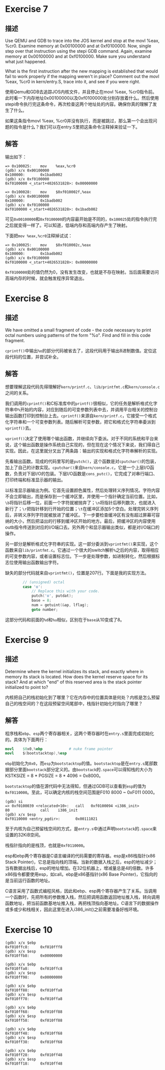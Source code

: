 # Exercise 7

## 描述

Use QEMU and GDB to trace into the JOS kernel and stop at the movl %eax, %cr0. Examine memory at 0x00100000 and at 0xf0100000. Now, single step over that instruction using the stepi GDB command. Again, examine memory at 0x00100000 and at 0xf0100000. Make sure you understand what just happened.

What is the first instruction after the new mapping is established that would fail to work properly if the mapping weren't in place? Comment out the movl %eax, %cr0 in kern/entry.S, trace into it, and see if you were right.

使用Qemu和GDB去追踪JOS内核文件，并且停止在movl %eax, %cr0指令前。此时看一下内存地址0x00100000以及0xf0100000处分别存放着什么。然后使用stepi命令执行完这条命令，再次检查这两个地址处的内容。确保你真的理解了发生了什么。

如果这条指令movl %eax, %cr0并没有执行，而是被跳过，那么第一个会出现问题的指令是什么？我们可以在entry.S里把这条命令注释掉来验证一下。

## 解答

输出如下：

```
=> 0x100025:    mov    %eax,%cr0
(gdb) x/x 0x00100000
0x100000:       0x1badb002
(gdb) x/x 0xf0100000
0xf0100000 <_start+4026531828>: 0x00000000

=> 0x100028:    mov    $0xf010002f,%eax
(gdb) x/x 0x00100000
0x100000:       0x1badb002
(gdb) x/x 0xf0100000
0xf0100000 <_start+4026531828>: 0x1badb002
```
可见`0x00100000`和`0xf0100000`的内容最开始是不同的，`0x100025`处的指令执行完之后就变得一样了。可以知道，低端内存和高端内存产生了映射。

下面把`mov %eax,%cr0`注释掉试试：

```
=> 0x100025:    mov    $0xf010002c,%eax
(gdb) x/x 0x00100000
0x100000:       0x1badb002
(gdb) x/x 0xf0100000
0xf0100000 <_start+4026531828>: 0x00000000
```

`0xf0100000`处的值仍然为0，没有发生改变，也就是不存在映射。当后面需要访问高端内存的时候，就会触发程序异常退出。

# Exercise 8

## 描述

We have omitted a small fragment of code - the code necessary to print octal numbers using patterns of the form "%o". Find and fill in this code fragment.

`cprintf()`中输出`%o`的部分代码被省去了，这段代码用于输出8进制数值。定位这段代码的位置，并尝试补全。

## 解答

想要理解这段代码先得理解好`kern/printf.c`、`lib/printfmt.c`和`kern/console.c`之间的关系。

我们调用的`cprintf()`和C标准库中的`printf()`很相似，它的任务是解析格式化字符串中`%`开始的内容，对应到随后的可变参数列表中去，并调用平台相关的控制台输出函数打印到控制台上去。`cprintf()`来源自`kern/printf.c`，它接受一个格式化字符串和一个可变参数列表。随后解析可变参数，把它和格式化字符串委派到`vprintf()`去。

`vprintf()`决定了使用哪个输出函数，并继续向下委派。对于不同的系统和平台来说，这个输出函数是操作系统自己实现的，但在现在这个情况下来说，我们得自己实现。因此，在这里就分叉出了两条路：输出的实现和格式化字符串解析的实现。

先看输出函数。现成的代码里写的是`putch()`，这个函数是对`cputchar()`的包装，加上了自己的计数实现。`cputchar()`来自`kern/console.c`，它是一个上层I/O函数，负责对下层I/O的包装。下层I/O函数是`cons_putc()`，它完成了对串行端口、打印终端和标准显示器的输出。

以标准显示器输出为例。它首先设置颜色属性，然后处理转义序列情况。字符内容不会立即输出，而是保存到一个缓冲区里，并使用一个指针确定当前位置。比如，`\b`将指针后移一位，前面一个字符就被抛弃了；`\n`将指针后移列数次，也就进入新行了；`\r`把指针移到行开始的位置；`\t`在缓冲区添加5个空白。处理完转义序列后，非转义序列字符就被放进了缓冲区。下一步要检查缓冲区有没有超过屏幕可容纳的大小，然后把溢出的行移到缓冲区开始的地方。最后，把缓冲区的内容使用outb指令传送到对应的I/O端口去。另外两个和显示器输出类似，都是对I/O端口的操作。

另一部分是解析格式化字符串的实现。这一部分委派到`vprintfmt()`来实现，这个函数来自`lib/printfmt.c`。它通过一个很大的switch解析`%`之后的内容，取得相应的可变参数内容，或者设置标志位。下一步是处理参数，如进制转化，然后根据标志位使用输出函数输出字符。

缺失的部分代码就来自`vprintfmt()`，位置是207行。下面是我的实现方法。

```c
        // (unsigned) octal
        case 'o':
            // Replace this with your code.
            putch('o', putdat);
            base = 8;
            num = getuint(&ap, lflag);
            goto number;
```

这部分代码和前面的`%d`和`%u`相似，区别在于`base`从10变成了8。

# Exercise 9

## 描述

Determine where the kernel initializes its stack, and exactly where in memory its stack is located. How does the kernel reserve space for its stack? And at which "end" of this reserved area is the stack pointer initialized to point to?

内核把自己的栈初始化到了哪里？它在内存中的位置具体是何处？内核是怎么预留自己的栈空间的？在这段预留空间尾部中，栈指针初始化时指向了哪里？

## 解答

程序栈和`ebp`、`esp`两个寄存器相关，这两个寄存器时在`entry.s`里面完成初始化的。具体为下面两行：

```s
movl    $0x0,%ebp            # nuke frame pointer
movl    $(bootstacktop),%esp
```

`ebp`初始化为`0x0`，而`esp`为`bootstacktop`的值。`bootstacktop`是在`entry.s`尾部数据部分里面`bootstack`部分定义的。由`bootstack`的`.space`可以得知栈的大小为KSTKSIZE = 8 * PGSIZE = 8 * 4096 = 0x8000。

`bootstacktop`的值在源代码中无法得知，但通过GDB可以查看到`esp`的值为`0xf0110000`。至此，可以确定内核的栈空间范围是F010 8000 ~ 0xF011 0000。

```
(gdb) si
=> 0xf0100039 <relocated+10>:   call   0xf0100094 <i386_init>
80              call    i386_init
(gdb) x/x $esp
0xf0110000 <entry_pgdir>:       0x00111021
```

至于内核为自己预留栈空间的方式，是`entry.s`中通过声明`bootstack`的`.space`来设置的32KiB空间。

栈指针指向的是栈顶，也就是`0xf0110000`。

esp和ebp两个寄存器是C语言编译的代码需要的寄存器。esp是x86栈指针(x86 Stack Pointer)，它总是指向栈的顶端。当新的数据入栈之后，esp的地址减少；当有数据出栈后，esp的地址增加。在32位机器上，增减量总是4的倍数。许多x86指令都要使用esp，如call。ebp是x86基指针(x86 Base Pointer)，它指向的是当前运行函数的地址。

C语言采用了函数式编程风格，因此和ebp、esp两个寄存器产生了关系。当调用一个函数时，先把所有的参数推入栈，然后把调用函数返回地址推入栈，转向调用函数地址，把当前函数基地址推入栈，再把栈顶指向基地址。C语言下的数据操作或多或少和栈相关，因此这里在进入i386_init()之前需要准备好栈环境。

# Exercise 10

```
(gdb) x/x $ebp
0xf010ffc8:     0xf010fff8
(gdb) x/x $esp
0xf010ffb8:     0x00000000

(gdb) x/x $ebp
0xf010ffa8:     0xf010ffc8
(gdb) x/x $esp
0xf010ff98:     0x00000000

(gdb) x/x $ebp
0xf010ff88:     0xf010ffa8
(gdb) x/x $esp
0xf010ff78:     0xf010ffa8

(gdb) x/x $ebp
0xf010ff68:     0xf010ff88
(gdb) x/x $esp
0xf010ff58:     0xf010ff88

(gdb) x/x $ebp
0xf010ff48:     0xf010ff68
(gdb) x/x $esp
0xf010ff38:     0xf010ff68

(gdb) x/x $ebp
0xf010ff28:     0xf010ff48
(gdb) x/x $esp
0xf010ff18:     0xf010ff48
```
